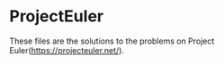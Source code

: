 # ProjectEuler
These files are the solutions to the problems on Project Euler(https://projecteuler.net/).

